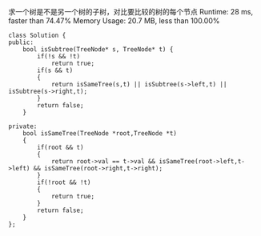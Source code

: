 求一个树是不是另一个树的子树，对比要比较的树的每个节点
Runtime: 28 ms, faster than 74.47% 
Memory Usage: 20.7 MB, less than 100.00%
```
class Solution {
public:
    bool isSubtree(TreeNode* s, TreeNode* t) {
        if(!s && !t)
            return true;
        if(s && t)
        {
            return isSameTree(s,t) || isSubtree(s->left,t) || isSubtree(s->right,t);
        }
        return false;
    }

private:
    bool isSameTree(TreeNode *root,TreeNode *t)
    {
        if(root && t)
        {
            return root->val == t->val && isSameTree(root->left,t->left) && isSameTree(root->right,t->right);
        }
        if(!root && !t)
        {
            return true;
        }
        return false;
    }
};
```
